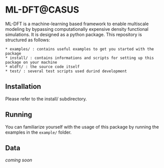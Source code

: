 # ML-DFT@CASUS

ML-DFT is a machine-learning based framework to enable multiscale modeling by bypassing computationally expensive density functional simulations. It is designed as a python package. This repository is structured as follows:

    * examples/ : contains useful examples to get you started with the package
    * install/ : contains informations and scripts for setting up this package on your machine
    * mldft/ : the source code itself
    * test/ : several test scripts used durind development

## Installation

Please refer to the install/ subdirectory.

## Running 

You can familiarize yourself with the usage of this package by running the examples in the ```example/``` folder.

## Data

*coming soon*  

